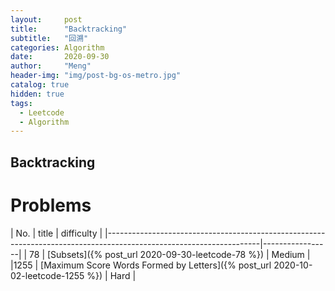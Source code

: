 ```yaml
---
layout:     post
title:      "Backtracking"
subtitle:   "回溯"
categories: Algorithm
date:       2020-09-30
author:     "Meng"
header-img: "img/post-bg-os-metro.jpg"
catalog: true
hidden: true
tags:
  - Leetcode
  - Algorithm
---
```


## Backtracking




# Problems

| No. | title                                                                                                        | difficulty      |
|--------------------------------------------------------------------------------------------------------------------|-----------------|
| 78  | [Subsets]({% post_url 2020-09-30-leetcode-78 %})                                                             | Medium          |
|1255 | [Maximum Score Words Formed by Letters]({% post_url 2020-10-02-leetcode-1255 %})                             | Hard            |
